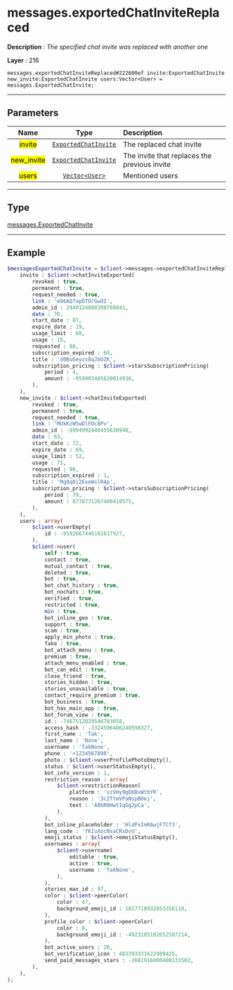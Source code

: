 # messages.exportedChatInviteReplaced

**Description** : *The specified chat invite was replaced with another one*

**Layer** : 216

```tl
messages.exportedChatInviteReplaced#222600ef invite:ExportedChatInvite new_invite:ExportedChatInvite users:Vector<User> = messages.ExportedChatInvite;
```

---

## Parameters

| Name | Type | Description |
| :---: | :---: | :--- |
| <mark>invite</mark> | [`ExportedChatInvite`](type/ExportedChatInvite) | The replaced chat invite |
| <mark>new_invite</mark> | [`ExportedChatInvite`](type/ExportedChatInvite) | The invite that replaces the previous invite |
| <mark>users</mark> | [`Vector<User>`](type/User) | Mentioned users |

---

## Type

[messages.ExportedChatInvite](type/messages.ExportedChatInvite)

---

## Example

```php
$messagesExportedChatInvite = $client->messages->exportedChatInviteReplaced(
	invite : $client->chatInviteExported(
		revoked : true,
		permanent : true,
		request_needed : true,
		link : 'e86AQ7apDTOrGwdI',
		admin_id : 2940124600300708841,
		date : 70,
		start_date : 87,
		expire_date : 19,
		usage_limit : 88,
		usage : 15,
		requested : 88,
		subscription_expired : 69,
		title : 'd0BuGeyzs8qJbOZK',
		subscription_pricing : $client->starsSubscriptionPricing(
			period : 4,
			amount : -959903465620014936,
		),
	),
	new_invite : $client->chatInviteExported(
		revoked : true,
		permanent : true,
		request_needed : true,
		link : 'MUkKzW5wDlFOc8Pv',
		admin_id : -8994992446455630948,
		date : 63,
		start_date : 72,
		expire_date : 69,
		usage_limit : 52,
		usage : 71,
		requested : 98,
		subscription_expired : 1,
		title : 'Mg8q0i2ExeWslR4p',
		subscription_pricing : $client->starsSubscriptionPricing(
			period : 79,
			amount : 8778731267400410575,
		),
	),
	users : array(
		$client->userEmpty(
			id : -9192667446181617927,
		),
		$client->user(
			self : true,
			contact : true,
			mutual_contact : true,
			deleted : true,
			bot : true,
			bot_chat_history : true,
			bot_nochats : true,
			verified : true,
			restricted : true,
			min : true,
			bot_inline_geo : true,
			support : true,
			scam : true,
			apply_min_photo : true,
			fake : true,
			bot_attach_menu : true,
			premium : true,
			attach_menu_enabled : true,
			bot_can_edit : true,
			close_friend : true,
			stories_hidden : true,
			stories_unavailable : true,
			contact_require_premium : true,
			bot_business : true,
			bot_has_main_app : true,
			bot_forum_view : true,
			id : -7467512029546783658,
			access_hash : -3324596486240598327,
			first_name : 'Tak',
			last_name : 'None',
			username : 'TakNone',
			phone : '+1234567890',
			photo : $client->userProfilePhotoEmpty(),
			status : $client->userStatusEmpty(),
			bot_info_version : 1,
			restriction_reason : array(
				$client->restrictionReason(
					platform : 'vzVHy9gEKBxWtbYR',
					reason : '3c2TtmVPaNspB0ej',
					text : 'A8bR0HwtIqGg2pCa',
				),
			),
			bot_inline_placeholder : 'HldPxImRAwjF7Cf3',
			lang_code : 'fKIuXocNsaCRxDvU',
			emoji_status : $client->emojiStatusEmpty(),
			usernames : array(
				$client->username(
					editable : true,
					active : true,
					username : 'TakNone',
				),
			),
			stories_max_id : 97,
			color : $client->peerColor(
				color : 47,
				background_emoji_id : 1817718932653356110,
			),
			profile_color : $client->peerColor(
				color : 8,
				background_emoji_id : -4923105102652507214,
			),
			bot_active_users : 10,
			bot_verification_icon : 483393331622989425,
			send_paid_messages_stars : -2681916800480131502,
		),
	),
);
```